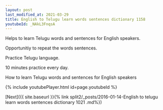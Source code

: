 ```yaml
---
layout: post
last_modified_at: 2021-03-29
title: English to Telugu learn words sentences dictionary 1158 
youtubeId: _NAkL3FnqsA
---
```

 
 
Helps to learn Telugu words and sentences for English speakers.

Opportunitiy to repeat the words sentences. 

Practice Telugu language. 
 
10 minutes practice every day. 
 
How to learn Telugu words and sentences for English speakers 
 
{% include youtubePlayer.html id=page.youtubeId %}
 
 
[Next]({{ site.baseurl }}{% link  split2/_posts/2016-01-14-English to telugu learn words sentences dictionary 1021 .md%})
 
